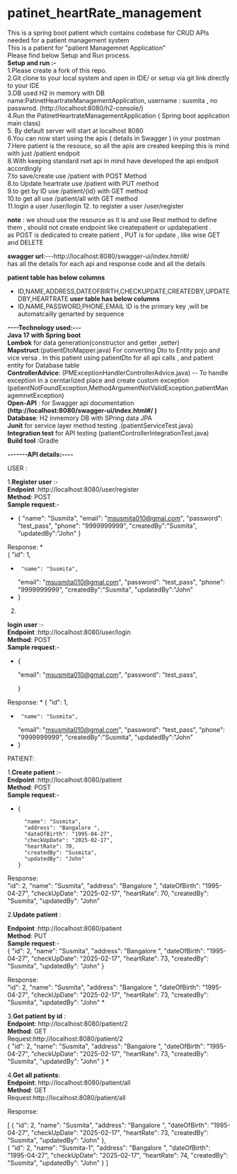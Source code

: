 # patinet_heartRate_management
This is a spring boot patient which contains codebase for CRUD APIs needed for a patient management system  
This is a patient for "patient Managemnet Application"  
Please find below Setup and Run process.  
**Setup and run :-**    
1.Please create a fork of this repo.  
2.Git clone to your local system and open in IDE/ or setup via git link directly to your IDE  
3.DB used H2 in memory with DB name:PatinetHeartrateManagementApplication, username : susmita , no passwrod. (http://localhost:8080/h2-console/)  
4.Run the PatinetHeartrateManagementApplication ( Spring boot application main class)  
5. By default server will start at localhost 8080  
6.You can now start using the apis ( details in Swagger ) in your postman  
7.Here patient is the resouce, so all the apis are created keeping this is mind with just /patient endpoit   
8.With keeping standard rset api in mind have developed the api endpoit accordingly   
7.to save/create use /patient with POST Method  
8.to Update heartrate use /patient with PUT method  
9.to get by ID use /patient/{id} with GET method  
10.to get all use /patient/all with GET method  
11.login a user /user/login
12. to register a user /user/register
  
**note** : we shoud use the resource as it is and use Rest method to define them , should not create endpoint like createpatient or updatepatient .   
as POST is dedicated to create patient , PUT is for update , like wise GET and DELETE  
  
**swagger url**:---http://localhost:8080/swagger-ui/index.html#/   
has all the details for each api and response code and all the details  
  
**patient table has below columns**   
* ID,NAME,ADDRESS,DATEOFBIRTH,CHECKUPDATE,CREATEDBY,UPDATEDBY,HEARTRATE
  **user table has below columns**
* ID,NAME,PASSWORD,PHONE,EMAIL
ID is the primary key ,will be automatcailly genarted by sequence  
  
   
**----Technology used:---**    
 **Java 17 with Spring boot**  
 **Lombok** for data generation(constructor and getter ,setter)  
 **Mapstruct**:(patientDtoMapper.java) For converting Dto to Entity pojo and vice versa . In this patient using patientDto for all api calls , and patient entity for Database table  
 **ControllerAdvice**: (PMExceptionHandlerControllerAdvice.java) -- To handle exception in a cerntarlized place and create custom exception  
					(patientNotFoundException,MethodArgumentNotValidException,patientManagemnetException)  
**Open-API** : for Swagger api documentation **(http://localhost:8080/swagger-ui/index.html#/ )**  
**Database**: H2 inmemory DB with SPring data JPA  
**Junit** for service layer method testing .(patientServiceTest.java)  
**Integration test** for API testing (patientControllerIntegrationTest.java)  
 **Build tool** :Gradle  
   
   
   
**-------API details:----**  



USER :

1.**Register user** :-  
**Endpoint** :http://localhost:8080/user/register  
**Method**: POST  
**Sample request**:-
* {
     "name": "Susmita",
     "email": "msusmita010@gmal.com",
     "password": "test_pass",
     "phone": "9999999999",
     "createdBy":"Susmita",
     "updatedBy":"John"
 }

Response:  *   
{
"id": 1,
*      "name": "Susmita",
   "email": "msusmita010@gmal.com",
   "password": "test_pass",
   "phone": "9999999999",
   "createdBy":"Susmita",
   "updatedBy":"John"
* }

2.


**login user** :-  
**Endpoint** :http://localhost:8080/user/login  
**Method**: POST  
**Sample request**:-
* {
 
  "email": "msusmita010@gmal.com",
  "password": "test_pass",

  }

Response:  *
{
"id": 1,
*      "name": "Susmita",
  "email": "msusmita010@gmal.com",
  "password": "test_pass",
  "phone": "9999999999",
  "createdBy":"Susmita",
  "updatedBy":"John"
* }

PATIENT:

1.**Create patient** :-  
**Endpoint** :http://localhost:8080/patient  
**Method**: POST  
**Sample request**:-  
* {

        "name": "Susmita",
        "address": "Bangalore ",
        "dateOfBirth": "1995-04-27",
        "checkUpDate": "2025-02-17",
        "heartRate": 70,
        "createdBy": "Susmita",
        "updatedBy": "John"
      }  
   
 Response:  
    "id": 2,
     "name": "Susmita",
     "address": "Bangalore ",
     "dateOfBirth": "1995-04-27",
     "checkUpDate": "2025-02-17",
     "heartRate": 70,
     "createdBy": "Susmita",
     "updatedBy": "John"
 
 
2.**Update patient** :
  
  
**Endpoint** :http://localhost:8080/patient  
**Method**: PUT  
**Sample request**:-  
{
"id": 2,
"name": "Susmita",
"address": "Bangalore ",
"dateOfBirth": "1995-04-27",
"checkUpDate": "2025-02-17",
"heartRate": 73,
"createdBy": "Susmita",
"updatedBy": "John"
}

Response:  
"id": 2,
"name": "Susmita",
"address": "Bangalore ",
"dateOfBirth": "1995-04-27",
"checkUpDate": "2025-02-17",
"heartRate": 73,
"createdBy": "Susmita",
"updatedBy": "John"
*


 3.**Get patient by id** :  
 **Endpoint**: http://localhost:8080/patient/2  
 **Method**: GET  
 Request:http://localhost:8080/patient/2  
{
 "id": 2,
 "name": "Susmita",
 "address": "Bangalore ",
 "dateOfBirth": "1995-04-27",
 "checkUpDate": "2025-02-17",
 "heartRate": 73,
 "createdBy": "Susmita",
 "updatedBy": "John"
}
*  
   
   
 4.**Get all patients**:  
 **Endpoint**: http://localhost:8080/patient/all  
**Method**: GET  
 Request:http://localhost:8080/patient/all  
   
 Response:  
   
 [  {
 "id": 2,
 "name": "Susmita",
 "address": "Bangalore ",
 "dateOfBirth": "1995-04-27",
 "checkUpDate": "2025-02-17",
 "heartRate": 73,
 "createdBy": "Susmita",
 "updatedBy": "John"
 },  
 {
 "id": 2,
 "name": "Susmita-1",
 "address": "Bangalore ",
 "dateOfBirth": "1995-04-27",
 "checkUpDate": "2025-02-17",
 "heartRate": 74,
 "createdBy": "Susmita",
 "updatedBy": "John"
 } 
  ]  
   
 

 

